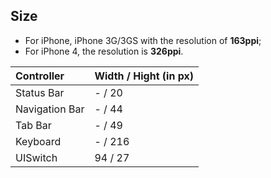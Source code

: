 ## Size ##

  * For iPhone, iPhone 3G/3GS with the resolution of **163ppi**;
  * For iPhone 4, the resolution is **326ppi**.

| Controller | Width / Hight (in px) |
|:-----------|:----------------------|
| Status Bar | - / 20                |
| Navigation Bar | - / 44                |
| Tab Bar    | - / 49                |
| Keyboard   | - / 216               |
| UISwitch   | 94 / 27               |